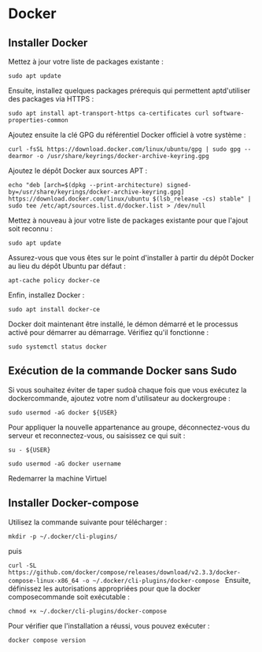 # Docker

## Installer Docker
Mettez à jour votre liste de packages existante :

`
sudo apt update
`

Ensuite, installez quelques packages prérequis qui permettent aptd'utiliser des packages via HTTPS :

`
sudo apt install apt-transport-https ca-certificates curl software-properties-common
`

Ajoutez ensuite la clé GPG du référentiel Docker officiel à votre système :

`
curl -fsSL https://download.docker.com/linux/ubuntu/gpg | sudo gpg --dearmor -o /usr/share/keyrings/docker-archive-keyring.gpg
`

Ajoutez le dépôt Docker aux sources APT :

`
echo "deb [arch=$(dpkg --print-architecture) signed-by=/usr/share/keyrings/docker-archive-keyring.gpg] https://download.docker.com/linux/ubuntu $(lsb_release -cs) stable" | sudo tee /etc/apt/sources.list.d/docker.list > /dev/null
`

Mettez à nouveau à jour votre liste de packages existante pour que l'ajout soit reconnu :

`
sudo apt update
`

Assurez-vous que vous êtes sur le point d'installer à partir du dépôt Docker au lieu du dépôt Ubuntu par défaut :

`
apt-cache policy docker-ce
`

Enfin, installez Docker :

`
sudo apt install docker-ce
`

Docker doit maintenant être installé, le démon démarré et le processus activé pour démarrer au démarrage. Vérifiez qu'il fonctionne :

`
sudo systemctl status docker
`

## Exécution de la commande Docker sans Sudo
Si vous souhaitez éviter de taper sudoà chaque fois que vous exécutez la dockercommande, ajoutez votre nom d'utilisateur au dockergroupe :

`sudo usermod -aG docker ${USER}`

Pour appliquer la nouvelle appartenance au groupe, déconnectez-vous du serveur et reconnectez-vous, ou saisissez ce qui suit :

`su - ${USER}`

`sudo usermod -aG docker username`

Redemarrer la machine Virtuel

## Installer Docker-compose

Utilisez la commande suivante pour télécharger :

`mkdir -p ~/.docker/cli-plugins/`

puis

`curl -SL https://github.com/docker/compose/releases/download/v2.3.3/docker-compose-linux-x86_64 -o ~/.docker/cli-plugins/docker-compose
`
Ensuite, définissez les autorisations appropriées pour que la docker composecommande soit exécutable :

`chmod +x ~/.docker/cli-plugins/docker-compose`

Pour vérifier que l'installation a réussi, vous pouvez exécuter :

`docker compose version`